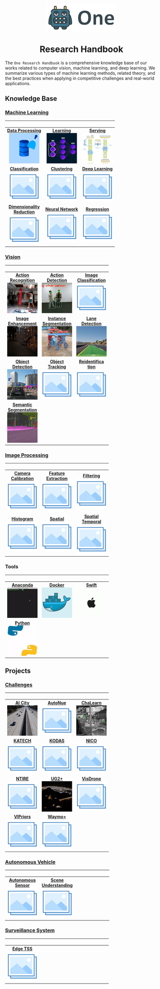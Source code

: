 <div align="center">
<img src="data/one.png">

Research Handbook
=============================
</div>

The `One Research Handbook` is a comprehensive knowledge base of our works
related to computer vision, machine learning, and deep learning. We summarize
various types of machine learning methods, related theory, and the best
practices when applying in competitive challenges and real-world applications.

## Knowledge Base

### [Machine Learning](machine_learning/README.md)


|                                                                                  <div style="width:100px"><p></p></div>                                                                                  |                                                             <div style="width:100px"><p></p></div>                                                             |                                                       <div style="width:100px"><p></p></div>                                                       |
|:--------------------------------------------------------------------------------------------------------------------------------------------------------------------------------------------------------:|:--------------------------------------------------------------------------------------------------------------------------------------------------------------:|:--------------------------------------------------------------------------------------------------------------------------------------------------:|
| [**Data Processing**](machine_learning/data_processing/README.md) <br> [![Data Processing](machine_learning/data_processing/data/data_processing_small.gif)](machine_learning/data_processing/README.md) | [**Learning**](machine_learning/learning/README.md) <br> [![Learning](machine_learning/learning/data/training_small.gif)](machine_learning/learning/README.md) | [**Serving**](machine_learning/serving/README.md) <br> [![Serving](machine_learning/serving/data/serving.gif)](machine_learning/serving/README.md) |
|                           [**Classification**](machine_learning/classification/README.md) <br> [![Classification](data/photo.png)](machine_learning/classification/README.md)                            |              [**Clustering**](machine_learning/clustering/README.md) <br> [![Clustering](data/photo.png)](machine_learning/clustering/README.md)               |  [**Deep Learning**](machine_learning/deep_learning/README.md) <br> [![Deep Learning](data/photo.png)](machine_learning/deep_learning/README.md)   |
|     [**Dimensionality <br> Reduction**](machine_learning/dimensionality_reduction/README.md) <br> [![Dimensionality Reduction](data/photo.png)](machine_learning/dimensionality_reduction/README.md)     |      [**Neural Network**](machine_learning/neural_network/README.md) <br> [![Neural Network](data/photo.png)](machine_learning/neural_network/README.md)       |        [**Regression**](machine_learning/regression/README.md) <br> [![Regression](data/photo.png)](machine_learning/regression/README.md)         |
                                                                                                                                                                                                                                                                                         
### [Vision](vision/README.md)

|                                                                                     <div style="width:100px"><p></p></div>                                                                                     |                                                                                     <div style="width:100px"><p></p></div>                                                                                     |                                                                    <div style="width:100px"><p></p></div>                                                                     |
|:--------------------------------------------------------------------------------------------------------------------------------------------------------------------------------------------------------------:|:--------------------------------------------------------------------------------------------------------------------------------------------------------------------------------------------------------------:|:-----------------------------------------------------------------------------------------------------------------------------------------------------------------------------:|
|           [**Action <br> Recognition**](vision/action_recognition/README.md) <br> [![Data Processing](vision/action_recognition/data/action_recognition_small.gif)](vision/action_recognition/README.md)           |                [**Action <br> Detection**](vision/action_detection/README.md) <br> [![Action Detection](vision/action_detection/data/action_detection_small.gif)](vision/action_detection/README.md)                |         [**Image <br> Classification**](vision/image_classification/README.md) <br> [![Image Classification](data/photo.png)](vision/image_classification/README.md)          |
|             [**Image <br> Enhancement**](vision/image_enhancement/README.md) <br> [![Image Enhancement](vision/image_enhancement/data/image_enhancement_small.gif)](vision/image_enhancement/README.md)             | [**Instance <br> Segmentation**](vision/instance_segmentation/README.md) <br> [![Instance Segmentation](vision/instance_segmentation/data/instance_segmentation_small.gif)](vision/instance_segmentation/README.md) |   [**Lane <br> Detection**](vision/lane_detection/README.md) <br> [![Lane Detection](vision/lane_detection/data/lane_detection_small.gif)](vision/lane_detection/README.md)   |
 |                [**Object <br> Detection**](vision/object_detection/README.md) <br> [![Object Detection](vision/object_detection/data/object_detection_small.gif)](vision/object_detection/README.md)                |                                      [**Object <br> Tracking**](vision/object_tracking/README.md) <br> [![Object Tracking](data/photo.png)](vision/object_tracking/README.md)                                       |                  [**Reidentifica<br>tion**](vision/reidentification/README.md) <br> [![Reidentification](data/photo.png)](vision/reidentification/README.md)                  |
 | [**Semantic <br> Segmentation**](vision/semantic_segmentation/README.md) <br> [![Semantic Segmentation](vision/semantic_segmentation/data/semantic_segmentation_small.gif)](vision/semantic_segmentation/README.md) |                                                                                                                                                                                                                |                                                                                                                                                                               |
 
### [Image Processing](image_processing/README.md)

|                                                                     <div style="width:100px"></div>                                                                      |                                                                  <div style="width:100px"><p></p></div>                                                                  |                                                              <div style="width:100px"><p></p></div>                                                              |
|:------------------------------------------------------------------------------------------------------------------------------------------------------------------------:|:------------------------------------------------------------------------------------------------------------------------------------------------------------------------:|:----------------------------------------------------------------------------------------------------------------------------------------------------------------:|
| [**Camera <br> Calibration**](image_processing/camera_calibration/README.md) <br> [![Camera Calibration](data/photo.png)](image_processing/camera_calibration/README.md) | [**Feature <br> Extraction**](image_processing/feature_extraction/README.md) <br> [![Feature Extraction](data/photo.png)](image_processing/feature_extraction/README.md) |                 [**Filtering**](image_processing/filtering/README.md) <br> [![Filtering](data/photo.png)](image_processing/filtering/README.md)                  |
|                     [**Histogram**](image_processing/histogram/README.md) <br> [![Histogram](data/photo.png)](image_processing/histogram/README.md)                      |                         [**Spatial**](image_processing/spatial/README.md) <br> [![Spatial](data/photo.png)](image_processing/spatial/README.md)                          | [**Spatial <br> Temporal**](image_processing/spatial_temporal/README.md) <br> [![Spatial Temporal](data/photo.png)](image_processing/spatial_temporal/README.md) |

### Tools

|                                    <div style="width:100px"></div>                                     |                            <div style="width:100px"><p></p></div>                            |                         <div style="width:100px"><p></p></div>                          |
|:------------------------------------------------------------------------------------------------------:|:--------------------------------------------------------------------------------------------:|:---------------------------------------------------------------------------------------:|
| [**Anaconda**](tools/anaconda.md) <br> [![Anaconda](tools/data/anaconda_small.gif)](tools/anaconda.md) | [**Docker**](tools/docker.md) <br> [![Docker](tools/data/docker_small.gif)](tools/docker.md) | [**Swift**](tools/swift.md) <br> [![Swift](tools/data/apple_small.gif)](tools/swift.md) |
|      [**Python**](tools/python.md) <br> [![Python](tools/data/python_small.gif)](tools/python.md)      |                                                                                              |                                                                                         |

## Projects

### [Challenges](challenges/README.md)

|                                                    <div style="width:100px"></div>                                                     |                                     <div style="width:100px"><p></p></div>                                     |                                                    <div style="width:100px"><p></p></div>                                                    |
|:--------------------------------------------------------------------------------------------------------------------------------------:|:--------------------------------------------------------------------------------------------------------------:|:--------------------------------------------------------------------------------------------------------------------------------------------:|
| [**AI City**](challenges/ai_city/README.md) <br> [![AI City](challenges/ai_city/data/ai_city_small.gif)](challenges/ai_city/README.md) |  [**AutoNue**](challenges/autonue/README.md) <br> [![AutoNue](data/photo.png)](challenges/autonue/README.md)   | [**ChaLearn**](challenges/chalearn/README.md) <br> [![ChaLearn](challenges/chalearn/data/chalearn_small.gif)](challenges/chalearn/README.md) |
|                [**KATECH**](challenges/katech/README.md) <br> [![KATECH](data/photo.png)](challenges/katech/README.md)                 |      [**KODAS**](challenges/kodas/README.md) <br> [![KODAS](data/photo.png)](challenges/kodas/README.md)       |                       [**NICO**](challenges/nico/README.md) <br> [![NICO](data/photo.png)](challenges/nico/README.md)                        |
 |                  [**NTIRE**](challenges/ntire/README.md) <br> [![NTIRE](data/photo.png)](challenges/ntire/README.md)                   | [**UG2+**](hallenges/ug2/README.md) <br> [![UG2+](challenges/ug2/data/ug2_small.gif)](hallenges/ug2/README.md) |               [**VisDrone**](challenges/visdrone/README.md) <br> [![VisDrone](data/photo.png)](challenges/visdrone/README.md)                |
 |            [**VIPriors**](challenges/vipriors/README.md) <br> [![VIPriors](data/photo.png)](challenges/vipriors/README.md)             |      [**Waymo+**](challenges/waymo/README.md) <br> [![Waymo](data/photo.png)](challenges/waymo/README.md)      |                                                                                                                                              |

### [Autonomous Vehicle](autonomous_vehicle/README.md)

|                                                                     <div style="width:100px"></div>                                                                      |                                                                      <div style="width:100px"><p></p></div>                                                                      | <div style="width:100px"><p></p></div> |
|:------------------------------------------------------------------------------------------------------------------------------------------------------------------------:|:--------------------------------------------------------------------------------------------------------------------------------------------------------------------------------:|:--------------------------------------:|
| [**Autonomous <br> Sensor**](autonomous_vehicle/autonomous_sensor/README.md) <br> [![Autonomous Sensor](data/photo.png)](autonomous_vehicle/autonomous_sensor/README.md) | [**Scene <br> Understanding**](autonomous_vehicle/scene_understanding/README.md) <br> [![Scene Understanding](data/photo.png)](autonomous_vehicle/scene_understanding/README.md) |                                        |

### [Surveillance System](surveillance_system/README.md)

|                                                  <div style="width:100px"></div>                                                  | <div style="width:100px"><p></p></div> | <div style="width:100px"><p></p></div> |
|:---------------------------------------------------------------------------------------------------------------------------------:|:--------------------------------------:|:--------------------------------------:|
| [**Edge TSS**](surveillance_system/edge_tss/README.md) <br> [![Edge TSS](data/photo.png)](surveillance_system/edge_tss/README.md) |                                        |                                        |
